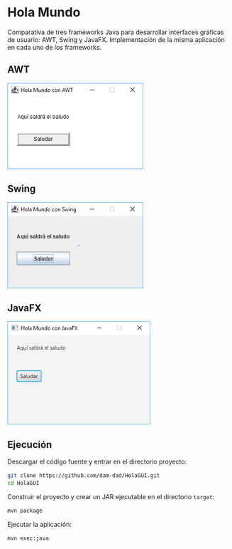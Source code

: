 # Hola Mundo

Comparativa de tres frameworks Java para desarrollar interfaces gráficas de usuario: AWT, Swing y JavaFX. Implementación de la misma aplicación en cada uno de los frameworks.

## AWT

![Hola Mundo AWT](docs/images/holamundo-awt.png)

## Swing 

![Hola Mundo Swing](docs/images/holamundo-swing.png)

## JavaFX

![Hola Mundo JavaFX](docs/images/holamundo-javafx.png)

## Ejecución

Descargar el código fuente y entrar en el directorio proyecto:

```bash
git clone https://github.com/dam-dad/HolaGUI.git
cd HolaGUI
```

Construir el proyecto y crear un JAR ejecutable en el directorio `target`:

```bash
mvn package
```

Ejecutar la aplicación:

```bash
mvn exec:java
```
